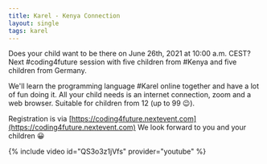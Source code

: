```yaml
---
title: Karel - Kenya Connection
layout: single
tags: karel
---
```


Does your child want to be there on June 26th, 2021 at 10:00 a.m. CEST?
Next #coding4future session with five children from #Kenya and five children from Germany.

We'll learn the programming language #Karel online together and have a lot of fun doing it.
All your child needs is an internet connection, zoom and a web browser. Suitable for children from 12 (up to 99 😉).

Registration is via [https://coding4future.nextevent.com](https://coding4future.nextevent.com)
We look forward to you and your children 😀

{% include video id="QS3o3z1jVfs" provider="youtube" %}
